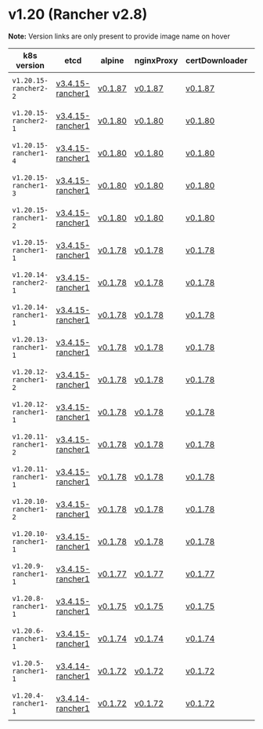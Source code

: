 # v1.20 (Rancher v2.8)

**Note:** Version links are only present to provide image name on hover

| k8s version| etcd| alpine| nginxProxy| certDownloader| kubernetesServicesSidecar| kubedns| dnsmasq| kubednsSidecar| kubednsAutoscaler| coredns| corednsAutoscaler| nodelocal| kubernetes| flannel| flannelCni| calicoNode| calicoCni| calicoControllers| calicoCtl| calicoFlexVol| canalNode| canalCni| canalControllers| canalFlannel| canalFlexVol| weaveNode| weaveCni| podInfraContainer| ingress| ingressBackend| ingressWebhook| metricsServer| windowsPodInfraContainer| aciCniDeployContainer| aciHostContainer| aciOpflexContainer| aciMcastContainer| aciOvsContainer| aciControllerContainer| aciGbpServerContainer| aciOpflexServerContainer |
| ----- | ----- | ----- | ----- | ----- | ----- | ----- | ----- | ----- | ----- | ----- | ----- | ----- | ----- | ----- | ----- | ----- | ----- | ----- | ----- | ----- | ----- | ----- | ----- | ----- | ----- | ----- | ----- | ----- | ----- | ----- | ----- | ----- | ----- | ----- | ----- | ----- | ----- | ----- | ----- | ----- | -----  |
| `v1.20.15-rancher2-2` | [v3.4.15-rancher1](## "rancher/mirrored-coreos-etcd")| [v0.1.87](## "rancher/rke-tools")| [v0.1.87](## "rancher/rke-tools")| [v0.1.87](## "rancher/rke-tools")| [v0.1.87](## "rancher/rke-tools")| [1.15.10](## "rancher/mirrored-k8s-dns-kube-dns")| [1.15.10](## "rancher/mirrored-k8s-dns-dnsmasq-nanny")| [1.15.10](## "rancher/mirrored-k8s-dns-sidecar")| [1.8.1](## "rancher/mirrored-cluster-proportional-autoscaler")| [1.8.0](## "rancher/mirrored-coredns-coredns")| [1.8.1](## "rancher/mirrored-cluster-proportional-autoscaler")| [1.15.13](## "rancher/mirrored-k8s-dns-node-cache")| [v1.20.15-rancher2](## "rancher/hyperkube")| [v0.15.1](## "rancher/mirrored-coreos-flannel")| [v0.3.0-rancher6](## "rancher/flannel-cni")| [v3.17.2](## "rancher/mirrored-calico-node")| [v3.17.2](## "rancher/mirrored-calico-cni")| [v3.17.2](## "rancher/mirrored-calico-kube-controllers")| [v3.17.2](## "rancher/mirrored-calico-ctl")| [v3.17.2](## "rancher/mirrored-calico-pod2daemon-flexvol")| [v3.17.2](## "rancher/mirrored-calico-node")| [v3.17.2](## "rancher/mirrored-calico-cni")| [v3.17.2](## "rancher/mirrored-calico-kube-controllers")| [v0.15.1](## "rancher/mirrored-coreos-flannel")| [v3.17.2](## "rancher/mirrored-calico-pod2daemon-flexvol")| [2.8.1](## "weaveworks/weave-kube")| [2.8.1](## "weaveworks/weave-npc")| [3.6](## "rancher/mirrored-pause")| [nginx-1.2.1-rancher1](## "rancher/nginx-ingress-controller")| [1.5-rancher1](## "rancher/mirrored-nginx-ingress-controller-defaultbackend")| [v1.1.1](## "rancher/mirrored-ingress-nginx-kube-webhook-certgen")| [v0.5.0](## "rancher/mirrored-metrics-server")| [3.6](## "rancher/mirrored-pause")| [5.2.3.2.1d150da](## "noiro/cnideploy")| [5.2.3.2.1d150da](## "noiro/aci-containers-host")| [5.2.3.2.1d150da](## "noiro/opflex")| [5.2.3.2.1d150da](## "noiro/opflex")| [5.2.3.2.1d150da](## "noiro/openvswitch")| [5.2.3.2.1d150da](## "noiro/aci-containers-controller")| [5.2.3.2.1d150da](## "noiro/gbp-server")| [5.2.3.2.1d150da](## "noiro/opflex-server") |
| `v1.20.15-rancher2-1` | [v3.4.15-rancher1](## "rancher/mirrored-coreos-etcd")| [v0.1.80](## "rancher/rke-tools")| [v0.1.80](## "rancher/rke-tools")| [v0.1.80](## "rancher/rke-tools")| [v0.1.80](## "rancher/rke-tools")| [1.15.10](## "rancher/mirrored-k8s-dns-kube-dns")| [1.15.10](## "rancher/mirrored-k8s-dns-dnsmasq-nanny")| [1.15.10](## "rancher/mirrored-k8s-dns-sidecar")| [1.8.1](## "rancher/mirrored-cluster-proportional-autoscaler")| [1.8.0](## "rancher/mirrored-coredns-coredns")| [1.8.1](## "rancher/mirrored-cluster-proportional-autoscaler")| [1.15.13](## "rancher/mirrored-k8s-dns-node-cache")| [v1.20.15-rancher2](## "rancher/hyperkube")| [v0.15.1](## "rancher/mirrored-coreos-flannel")| [v0.3.0-rancher6](## "rancher/flannel-cni")| [v3.17.2](## "rancher/mirrored-calico-node")| [v3.17.2](## "rancher/mirrored-calico-cni")| [v3.17.2](## "rancher/mirrored-calico-kube-controllers")| [v3.17.2](## "rancher/mirrored-calico-ctl")| [v3.17.2](## "rancher/mirrored-calico-pod2daemon-flexvol")| [v3.17.2](## "rancher/mirrored-calico-node")| [v3.17.2](## "rancher/mirrored-calico-cni")| [v3.17.2](## "rancher/mirrored-calico-kube-controllers")| [v0.15.1](## "rancher/mirrored-coreos-flannel")| [v3.17.2](## "rancher/mirrored-calico-pod2daemon-flexvol")| [2.8.1](## "weaveworks/weave-kube")| [2.8.1](## "weaveworks/weave-npc")| [3.6](## "rancher/mirrored-pause")| [nginx-1.2.1-rancher1](## "rancher/nginx-ingress-controller")| [1.5-rancher1](## "rancher/mirrored-nginx-ingress-controller-defaultbackend")| [v1.1.1](## "rancher/mirrored-ingress-nginx-kube-webhook-certgen")| [v0.5.0](## "rancher/mirrored-metrics-server")| [3.6](## "rancher/mirrored-pause")| [5.1.1.0.1ae238a](## "noiro/cnideploy")| [5.1.1.0.1ae238a](## "noiro/aci-containers-host")| [5.1.1.0.1ae238a](## "noiro/opflex")| [5.1.1.0.1ae238a](## "noiro/opflex")| [5.1.1.0.1ae238a](## "noiro/openvswitch")| [5.1.1.0.1ae238a](## "noiro/aci-containers-controller")| [5.1.1.0.1ae238a](## "noiro/gbp-server")| [5.1.1.0.1ae238a](## "noiro/opflex-server") |
| `v1.20.15-rancher1-4` | [v3.4.15-rancher1](## "rancher/mirrored-coreos-etcd")| [v0.1.80](## "rancher/rke-tools")| [v0.1.80](## "rancher/rke-tools")| [v0.1.80](## "rancher/rke-tools")| [v0.1.80](## "rancher/rke-tools")| [1.15.10](## "rancher/mirrored-k8s-dns-kube-dns")| [1.15.10](## "rancher/mirrored-k8s-dns-dnsmasq-nanny")| [1.15.10](## "rancher/mirrored-k8s-dns-sidecar")| [1.8.1](## "rancher/mirrored-cluster-proportional-autoscaler")| [1.8.0](## "rancher/mirrored-coredns-coredns")| [1.8.1](## "rancher/mirrored-cluster-proportional-autoscaler")| [1.15.13](## "rancher/mirrored-k8s-dns-node-cache")| [v1.20.15-rancher1](## "rancher/hyperkube")| [v0.15.1](## "rancher/mirrored-coreos-flannel")| [v0.3.0-rancher6](## "rancher/flannel-cni")| [v3.17.2](## "rancher/mirrored-calico-node")| [v3.17.2](## "rancher/mirrored-calico-cni")| [v3.17.2](## "rancher/mirrored-calico-kube-controllers")| [v3.17.2](## "rancher/mirrored-calico-ctl")| [v3.17.2](## "rancher/mirrored-calico-pod2daemon-flexvol")| [v3.17.2](## "rancher/mirrored-calico-node")| [v3.17.2](## "rancher/mirrored-calico-cni")| [v3.17.2](## "rancher/mirrored-calico-kube-controllers")| [v0.15.1](## "rancher/mirrored-coreos-flannel")| [v3.17.2](## "rancher/mirrored-calico-pod2daemon-flexvol")| [2.8.1](## "weaveworks/weave-kube")| [2.8.1](## "weaveworks/weave-npc")| [3.6](## "rancher/mirrored-pause")| [nginx-1.2.1-rancher1](## "rancher/nginx-ingress-controller")| [1.5-rancher1](## "rancher/mirrored-nginx-ingress-controller-defaultbackend")| [v1.1.1](## "rancher/mirrored-ingress-nginx-kube-webhook-certgen")| [v0.5.0](## "rancher/mirrored-metrics-server")| [3.6](## "rancher/mirrored-pause")| [5.1.1.0.1ae238a](## "noiro/cnideploy")| [5.1.1.0.1ae238a](## "noiro/aci-containers-host")| [5.1.1.0.1ae238a](## "noiro/opflex")| [5.1.1.0.1ae238a](## "noiro/opflex")| [5.1.1.0.1ae238a](## "noiro/openvswitch")| [5.1.1.0.1ae238a](## "noiro/aci-containers-controller")| [5.1.1.0.1ae238a](## "noiro/gbp-server")| [5.1.1.0.1ae238a](## "noiro/opflex-server") |
| `v1.20.15-rancher1-3` | [v3.4.15-rancher1](## "rancher/mirrored-coreos-etcd")| [v0.1.80](## "rancher/rke-tools")| [v0.1.80](## "rancher/rke-tools")| [v0.1.80](## "rancher/rke-tools")| [v0.1.80](## "rancher/rke-tools")| [1.15.10](## "rancher/mirrored-k8s-dns-kube-dns")| [1.15.10](## "rancher/mirrored-k8s-dns-dnsmasq-nanny")| [1.15.10](## "rancher/mirrored-k8s-dns-sidecar")| [1.8.1](## "rancher/mirrored-cluster-proportional-autoscaler")| [1.8.0](## "rancher/mirrored-coredns-coredns")| [1.8.1](## "rancher/mirrored-cluster-proportional-autoscaler")| [1.15.13](## "rancher/mirrored-k8s-dns-node-cache")| [v1.20.15-rancher1](## "rancher/hyperkube")| [v0.15.1](## "rancher/mirrored-coreos-flannel")| [v0.3.0-rancher6](## "rancher/flannel-cni")| [v3.17.2](## "rancher/mirrored-calico-node")| [v3.17.2](## "rancher/mirrored-calico-cni")| [v3.17.2](## "rancher/mirrored-calico-kube-controllers")| [v3.17.2](## "rancher/mirrored-calico-ctl")| [v3.17.2](## "rancher/mirrored-calico-pod2daemon-flexvol")| [v3.17.2](## "rancher/mirrored-calico-node")| [v3.17.2](## "rancher/mirrored-calico-cni")| [v3.17.2](## "rancher/mirrored-calico-kube-controllers")| [v0.15.1](## "rancher/mirrored-coreos-flannel")| [v3.17.2](## "rancher/mirrored-calico-pod2daemon-flexvol")| [2.8.1](## "weaveworks/weave-kube")| [2.8.1](## "weaveworks/weave-npc")| [3.6](## "rancher/mirrored-pause")| [nginx-1.2.0-rancher1](## "rancher/nginx-ingress-controller")| [1.5-rancher1](## "rancher/mirrored-nginx-ingress-controller-defaultbackend")| [v1.1.1](## "rancher/mirrored-ingress-nginx-kube-webhook-certgen")| [v0.5.0](## "rancher/mirrored-metrics-server")| [3.6](## "rancher/mirrored-pause")| [5.1.1.0.1ae238a](## "noiro/cnideploy")| [5.1.1.0.1ae238a](## "noiro/aci-containers-host")| [5.1.1.0.1ae238a](## "noiro/opflex")| [5.1.1.0.1ae238a](## "noiro/opflex")| [5.1.1.0.1ae238a](## "noiro/openvswitch")| [5.1.1.0.1ae238a](## "noiro/aci-containers-controller")| [5.1.1.0.1ae238a](## "noiro/gbp-server")| [5.1.1.0.1ae238a](## "noiro/opflex-server") |
| `v1.20.15-rancher1-2` | [v3.4.15-rancher1](## "rancher/mirrored-coreos-etcd")| [v0.1.80](## "rancher/rke-tools")| [v0.1.80](## "rancher/rke-tools")| [v0.1.80](## "rancher/rke-tools")| [v0.1.80](## "rancher/rke-tools")| [1.15.10](## "rancher/mirrored-k8s-dns-kube-dns")| [1.15.10](## "rancher/mirrored-k8s-dns-dnsmasq-nanny")| [1.15.10](## "rancher/mirrored-k8s-dns-sidecar")| [1.8.1](## "rancher/mirrored-cluster-proportional-autoscaler")| [1.8.0](## "rancher/mirrored-coredns-coredns")| [1.8.1](## "rancher/mirrored-cluster-proportional-autoscaler")| [1.15.13](## "rancher/mirrored-k8s-dns-node-cache")| [v1.20.15-rancher1](## "rancher/hyperkube")| [v0.15.1](## "rancher/mirrored-coreos-flannel")| [v0.3.0-rancher6](## "rancher/flannel-cni")| [v3.17.2](## "rancher/mirrored-calico-node")| [v3.17.2](## "rancher/mirrored-calico-cni")| [v3.17.2](## "rancher/mirrored-calico-kube-controllers")| [v3.17.2](## "rancher/mirrored-calico-ctl")| [v3.17.2](## "rancher/mirrored-calico-pod2daemon-flexvol")| [v3.17.2](## "rancher/mirrored-calico-node")| [v3.17.2](## "rancher/mirrored-calico-cni")| [v3.17.2](## "rancher/mirrored-calico-kube-controllers")| [v0.15.1](## "rancher/mirrored-coreos-flannel")| [v3.17.2](## "rancher/mirrored-calico-pod2daemon-flexvol")| [2.8.1](## "weaveworks/weave-kube")| [2.8.1](## "weaveworks/weave-npc")| [3.6](## "rancher/mirrored-pause")| [nginx-1.1.0-rancher1](## "rancher/nginx-ingress-controller")| [1.5-rancher1](## "rancher/mirrored-nginx-ingress-controller-defaultbackend")| [v1.1.1](## "rancher/mirrored-ingress-nginx-kube-webhook-certgen")| [v0.5.0](## "rancher/mirrored-metrics-server")| [3.6](## "rancher/mirrored-pause")| [5.1.1.0.1ae238a](## "noiro/cnideploy")| [5.1.1.0.1ae238a](## "noiro/aci-containers-host")| [5.1.1.0.1ae238a](## "noiro/opflex")| [5.1.1.0.1ae238a](## "noiro/opflex")| [5.1.1.0.1ae238a](## "noiro/openvswitch")| [5.1.1.0.1ae238a](## "noiro/aci-containers-controller")| [5.1.1.0.1ae238a](## "noiro/gbp-server")| [5.1.1.0.1ae238a](## "noiro/opflex-server") |
| `v1.20.15-rancher1-1` | [v3.4.15-rancher1](## "rancher/mirrored-coreos-etcd")| [v0.1.78](## "rancher/rke-tools")| [v0.1.78](## "rancher/rke-tools")| [v0.1.78](## "rancher/rke-tools")| [v0.1.78](## "rancher/rke-tools")| [1.15.10](## "rancher/mirrored-k8s-dns-kube-dns")| [1.15.10](## "rancher/mirrored-k8s-dns-dnsmasq-nanny")| [1.15.10](## "rancher/mirrored-k8s-dns-sidecar")| [1.8.1](## "rancher/mirrored-cluster-proportional-autoscaler")| [1.8.0](## "rancher/mirrored-coredns-coredns")| [1.8.1](## "rancher/mirrored-cluster-proportional-autoscaler")| [1.15.13](## "rancher/mirrored-k8s-dns-node-cache")| [v1.20.15-rancher1](## "rancher/hyperkube")| [v0.15.1](## "rancher/mirrored-coreos-flannel")| [v0.3.0-rancher6](## "rancher/flannel-cni")| [v3.17.2](## "rancher/mirrored-calico-node")| [v3.17.2](## "rancher/mirrored-calico-cni")| [v3.17.2](## "rancher/mirrored-calico-kube-controllers")| [v3.17.2](## "rancher/mirrored-calico-ctl")| [v3.17.2](## "rancher/mirrored-calico-pod2daemon-flexvol")| [v3.17.2](## "rancher/mirrored-calico-node")| [v3.17.2](## "rancher/mirrored-calico-cni")| [v3.17.2](## "rancher/mirrored-calico-kube-controllers")| [v0.15.1](## "rancher/mirrored-coreos-flannel")| [v3.17.2](## "rancher/mirrored-calico-pod2daemon-flexvol")| [2.8.1](## "weaveworks/weave-kube")| [2.8.1](## "weaveworks/weave-npc")| [3.2](## "rancher/mirrored-pause")| [nginx-1.1.0-rancher1](## "rancher/nginx-ingress-controller")| [1.5-rancher1](## "rancher/mirrored-nginx-ingress-controller-defaultbackend")| [v1.1.1](## "rancher/mirrored-ingress-nginx-kube-webhook-certgen")| [v0.5.0](## "rancher/mirrored-metrics-server")| [v0.1.6](## "rancher/kubelet-pause")| [5.1.1.0.1ae238a](## "noiro/cnideploy")| [5.1.1.0.1ae238a](## "noiro/aci-containers-host")| [5.1.1.0.1ae238a](## "noiro/opflex")| [5.1.1.0.1ae238a](## "noiro/opflex")| [5.1.1.0.1ae238a](## "noiro/openvswitch")| [5.1.1.0.1ae238a](## "noiro/aci-containers-controller")| [5.1.1.0.1ae238a](## "noiro/gbp-server")| [5.1.1.0.1ae238a](## "noiro/opflex-server") |
| `v1.20.14-rancher2-1` | [v3.4.15-rancher1](## "rancher/mirrored-coreos-etcd")| [v0.1.78](## "rancher/rke-tools")| [v0.1.78](## "rancher/rke-tools")| [v0.1.78](## "rancher/rke-tools")| [v0.1.78](## "rancher/rke-tools")| [1.15.10](## "rancher/mirrored-k8s-dns-kube-dns")| [1.15.10](## "rancher/mirrored-k8s-dns-dnsmasq-nanny")| [1.15.10](## "rancher/mirrored-k8s-dns-sidecar")| [1.8.1](## "rancher/mirrored-cluster-proportional-autoscaler")| [1.8.0](## "rancher/mirrored-coredns-coredns")| [1.8.1](## "rancher/mirrored-cluster-proportional-autoscaler")| [1.15.13](## "rancher/mirrored-k8s-dns-node-cache")| [v1.20.14-rancher2](## "rancher/hyperkube")| [v0.15.1](## "rancher/mirrored-coreos-flannel")| [v0.3.0-rancher6](## "rancher/flannel-cni")| [v3.17.2](## "rancher/mirrored-calico-node")| [v3.17.2](## "rancher/mirrored-calico-cni")| [v3.17.2](## "rancher/mirrored-calico-kube-controllers")| [v3.17.2](## "rancher/mirrored-calico-ctl")| [v3.17.2](## "rancher/mirrored-calico-pod2daemon-flexvol")| [v3.17.2](## "rancher/mirrored-calico-node")| [v3.17.2](## "rancher/mirrored-calico-cni")| [v3.17.2](## "rancher/mirrored-calico-kube-controllers")| [v0.15.1](## "rancher/mirrored-coreos-flannel")| [v3.17.2](## "rancher/mirrored-calico-pod2daemon-flexvol")| [2.8.1](## "weaveworks/weave-kube")| [2.8.1](## "weaveworks/weave-npc")| [3.2](## "rancher/mirrored-pause")| [nginx-0.49.3-rancher1](## "rancher/nginx-ingress-controller")| [1.5-rancher1](## "rancher/mirrored-nginx-ingress-controller-defaultbackend")| [v1.1.1](## "rancher/mirrored-ingress-nginx-kube-webhook-certgen")| [v0.5.0](## "rancher/mirrored-metrics-server")| [v0.1.6](## "rancher/kubelet-pause")| [5.1.1.0.1ae238a](## "noiro/cnideploy")| [5.1.1.0.1ae238a](## "noiro/aci-containers-host")| [5.1.1.0.1ae238a](## "noiro/opflex")| [5.1.1.0.1ae238a](## "noiro/opflex")| [5.1.1.0.1ae238a](## "noiro/openvswitch")| [5.1.1.0.1ae238a](## "noiro/aci-containers-controller")| [5.1.1.0.1ae238a](## "noiro/gbp-server")| [5.1.1.0.1ae238a](## "noiro/opflex-server") |
| `v1.20.14-rancher1-1` | [v3.4.15-rancher1](## "rancher/mirrored-coreos-etcd")| [v0.1.78](## "rancher/rke-tools")| [v0.1.78](## "rancher/rke-tools")| [v0.1.78](## "rancher/rke-tools")| [v0.1.78](## "rancher/rke-tools")| [1.15.10](## "rancher/mirrored-k8s-dns-kube-dns")| [1.15.10](## "rancher/mirrored-k8s-dns-dnsmasq-nanny")| [1.15.10](## "rancher/mirrored-k8s-dns-sidecar")| [1.8.1](## "rancher/mirrored-cluster-proportional-autoscaler")| [1.8.0](## "rancher/mirrored-coredns-coredns")| [1.8.1](## "rancher/mirrored-cluster-proportional-autoscaler")| [1.15.13](## "rancher/mirrored-k8s-dns-node-cache")| [v1.20.14-rancher1](## "rancher/hyperkube")| [v0.15.1](## "rancher/mirrored-coreos-flannel")| [v0.3.0-rancher6](## "rancher/flannel-cni")| [v3.17.2](## "rancher/mirrored-calico-node")| [v3.17.2](## "rancher/mirrored-calico-cni")| [v3.17.2](## "rancher/mirrored-calico-kube-controllers")| [v3.17.2](## "rancher/mirrored-calico-ctl")| [v3.17.2](## "rancher/mirrored-calico-pod2daemon-flexvol")| [v3.17.2](## "rancher/mirrored-calico-node")| [v3.17.2](## "rancher/mirrored-calico-cni")| [v3.17.2](## "rancher/mirrored-calico-kube-controllers")| [v0.15.1](## "rancher/mirrored-coreos-flannel")| [v3.17.2](## "rancher/mirrored-calico-pod2daemon-flexvol")| [2.8.1](## "weaveworks/weave-kube")| [2.8.1](## "weaveworks/weave-npc")| [3.2](## "rancher/mirrored-pause")| [nginx-0.49.3-rancher1](## "rancher/nginx-ingress-controller")| [1.5-rancher1](## "rancher/mirrored-nginx-ingress-controller-defaultbackend")| [v1.1.1](## "rancher/mirrored-ingress-nginx-kube-webhook-certgen")| [v0.4.1](## "rancher/mirrored-metrics-server")| [v0.1.6](## "rancher/kubelet-pause")| [5.1.1.0.1ae238a](## "noiro/cnideploy")| [5.1.1.0.1ae238a](## "noiro/aci-containers-host")| [5.1.1.0.1ae238a](## "noiro/opflex")| [5.1.1.0.1ae238a](## "noiro/opflex")| [5.1.1.0.1ae238a](## "noiro/openvswitch")| [5.1.1.0.1ae238a](## "noiro/aci-containers-controller")| [5.1.1.0.1ae238a](## "noiro/gbp-server")| [5.1.1.0.1ae238a](## "noiro/opflex-server") |
| `v1.20.13-rancher1-1` | [v3.4.15-rancher1](## "rancher/mirrored-coreos-etcd")| [v0.1.78](## "rancher/rke-tools")| [v0.1.78](## "rancher/rke-tools")| [v0.1.78](## "rancher/rke-tools")| [v0.1.78](## "rancher/rke-tools")| [1.15.10](## "rancher/mirrored-k8s-dns-kube-dns")| [1.15.10](## "rancher/mirrored-k8s-dns-dnsmasq-nanny")| [1.15.10](## "rancher/mirrored-k8s-dns-sidecar")| [1.8.1](## "rancher/mirrored-cluster-proportional-autoscaler")| [1.8.0](## "rancher/mirrored-coredns-coredns")| [1.8.1](## "rancher/mirrored-cluster-proportional-autoscaler")| [1.15.13](## "rancher/mirrored-k8s-dns-node-cache")| [v1.20.13-rancher1](## "rancher/hyperkube")| [v0.15.1](## "rancher/mirrored-coreos-flannel")| [v0.3.0-rancher6](## "rancher/flannel-cni")| [v3.17.2](## "rancher/mirrored-calico-node")| [v3.17.2](## "rancher/mirrored-calico-cni")| [v3.17.2](## "rancher/mirrored-calico-kube-controllers")| [v3.17.2](## "rancher/mirrored-calico-ctl")| [v3.17.2](## "rancher/mirrored-calico-pod2daemon-flexvol")| [v3.17.2](## "rancher/mirrored-calico-node")| [v3.17.2](## "rancher/mirrored-calico-cni")| [v3.17.2](## "rancher/mirrored-calico-kube-controllers")| [v0.15.1](## "rancher/mirrored-coreos-flannel")| [v3.17.2](## "rancher/mirrored-calico-pod2daemon-flexvol")| [2.8.1](## "weaveworks/weave-kube")| [2.8.1](## "weaveworks/weave-npc")| [3.2](## "rancher/mirrored-pause")| [nginx-0.49.3-rancher1](## "rancher/nginx-ingress-controller")| [1.5-rancher1](## "rancher/mirrored-nginx-ingress-controller-defaultbackend")| [v1.1.1](## "rancher/mirrored-ingress-nginx-kube-webhook-certgen")| [v0.4.1](## "rancher/mirrored-metrics-server")| [v0.1.6](## "rancher/kubelet-pause")| [5.1.1.0.1ae238a](## "noiro/cnideploy")| [5.1.1.0.1ae238a](## "noiro/aci-containers-host")| [5.1.1.0.1ae238a](## "noiro/opflex")| [5.1.1.0.1ae238a](## "noiro/opflex")| [5.1.1.0.1ae238a](## "noiro/openvswitch")| [5.1.1.0.1ae238a](## "noiro/aci-containers-controller")| [5.1.1.0.1ae238a](## "noiro/gbp-server")| [5.1.1.0.1ae238a](## "noiro/opflex-server") |
| `v1.20.12-rancher1-2` | [v3.4.15-rancher1](## "rancher/mirrored-coreos-etcd")| [v0.1.78](## "rancher/rke-tools")| [v0.1.78](## "rancher/rke-tools")| [v0.1.78](## "rancher/rke-tools")| [v0.1.78](## "rancher/rke-tools")| [1.15.10](## "rancher/mirrored-k8s-dns-kube-dns")| [1.15.10](## "rancher/mirrored-k8s-dns-dnsmasq-nanny")| [1.15.10](## "rancher/mirrored-k8s-dns-sidecar")| [1.8.1](## "rancher/mirrored-cluster-proportional-autoscaler")| [1.8.0](## "rancher/mirrored-coredns-coredns")| [1.8.1](## "rancher/mirrored-cluster-proportional-autoscaler")| [1.15.13](## "rancher/mirrored-k8s-dns-node-cache")| [v1.20.12-rancher1](## "rancher/hyperkube")| [v0.15.1](## "rancher/mirrored-coreos-flannel")| [v0.3.0-rancher6](## "rancher/flannel-cni")| [v3.17.2](## "rancher/mirrored-calico-node")| [v3.17.2](## "rancher/mirrored-calico-cni")| [v3.17.2](## "rancher/mirrored-calico-kube-controllers")| [v3.17.2](## "rancher/mirrored-calico-ctl")| [v3.17.2](## "rancher/mirrored-calico-pod2daemon-flexvol")| [v3.17.2](## "rancher/mirrored-calico-node")| [v3.17.2](## "rancher/mirrored-calico-cni")| [v3.17.2](## "rancher/mirrored-calico-kube-controllers")| [v0.15.1](## "rancher/mirrored-coreos-flannel")| [v3.17.2](## "rancher/mirrored-calico-pod2daemon-flexvol")| [2.8.1](## "weaveworks/weave-kube")| [2.8.1](## "weaveworks/weave-npc")| [3.2](## "rancher/mirrored-pause")| [nginx-0.49.3-rancher1](## "rancher/nginx-ingress-controller")| [1.5-rancher1](## "rancher/mirrored-nginx-ingress-controller-defaultbackend")| [v1.1.1](## "rancher/mirrored-ingress-nginx-kube-webhook-certgen")| [v0.4.1](## "rancher/mirrored-metrics-server")| [v0.1.6](## "rancher/kubelet-pause")| [5.1.1.0.1ae238a](## "noiro/cnideploy")| [5.1.1.0.1ae238a](## "noiro/aci-containers-host")| [5.1.1.0.1ae238a](## "noiro/opflex")| [5.1.1.0.1ae238a](## "noiro/opflex")| [5.1.1.0.1ae238a](## "noiro/openvswitch")| [5.1.1.0.1ae238a](## "noiro/aci-containers-controller")| [5.1.1.0.1ae238a](## "noiro/gbp-server")| [5.1.1.0.1ae238a](## "noiro/opflex-server") |
| `v1.20.12-rancher1-1` | [v3.4.15-rancher1](## "rancher/mirrored-coreos-etcd")| [v0.1.78](## "rancher/rke-tools")| [v0.1.78](## "rancher/rke-tools")| [v0.1.78](## "rancher/rke-tools")| [v0.1.78](## "rancher/rke-tools")| [1.15.10](## "rancher/mirrored-k8s-dns-kube-dns")| [1.15.10](## "rancher/mirrored-k8s-dns-dnsmasq-nanny")| [1.15.10](## "rancher/mirrored-k8s-dns-sidecar")| [1.8.1](## "rancher/mirrored-cluster-proportional-autoscaler")| [1.8.0](## "rancher/mirrored-coredns-coredns")| [1.8.1](## "rancher/mirrored-cluster-proportional-autoscaler")| [1.15.13](## "rancher/mirrored-k8s-dns-node-cache")| [v1.20.12-rancher1](## "rancher/hyperkube")| [v0.13.0](## "rancher/mirrored-coreos-flannel")| [v0.3.0-rancher6](## "rancher/flannel-cni")| [v3.17.2](## "rancher/mirrored-calico-node")| [v3.17.2](## "rancher/mirrored-calico-cni")| [v3.17.2](## "rancher/mirrored-calico-kube-controllers")| [v3.17.2](## "rancher/mirrored-calico-ctl")| [v3.17.2](## "rancher/mirrored-calico-pod2daemon-flexvol")| [v3.17.2](## "rancher/mirrored-calico-node")| [v3.17.2](## "rancher/mirrored-calico-cni")| [v3.17.2](## "rancher/mirrored-calico-kube-controllers")| [v0.13.0-rancher1](## "rancher/coreos-flannel")| [v3.17.2](## "rancher/mirrored-calico-pod2daemon-flexvol")| [2.8.1](## "weaveworks/weave-kube")| [2.8.1](## "weaveworks/weave-npc")| [3.2](## "rancher/mirrored-pause")| [nginx-0.49.3-rancher1](## "rancher/nginx-ingress-controller")| [1.5-rancher1](## "rancher/mirrored-nginx-ingress-controller-defaultbackend")| [v1.1.1](## "rancher/mirrored-ingress-nginx-kube-webhook-certgen")| [v0.4.1](## "rancher/mirrored-metrics-server")| [v0.1.6](## "rancher/kubelet-pause")| [5.1.1.0.1ae238a](## "noiro/cnideploy")| [5.1.1.0.1ae238a](## "noiro/aci-containers-host")| [5.1.1.0.1ae238a](## "noiro/opflex")| [5.1.1.0.1ae238a](## "noiro/opflex")| [5.1.1.0.1ae238a](## "noiro/openvswitch")| [5.1.1.0.1ae238a](## "noiro/aci-containers-controller")| [5.1.1.0.1ae238a](## "noiro/gbp-server")| [5.1.1.0.1ae238a](## "noiro/opflex-server") |
| `v1.20.11-rancher1-2` | [v3.4.15-rancher1](## "rancher/mirrored-coreos-etcd")| [v0.1.78](## "rancher/rke-tools")| [v0.1.78](## "rancher/rke-tools")| [v0.1.78](## "rancher/rke-tools")| [v0.1.78](## "rancher/rke-tools")| [1.15.10](## "rancher/mirrored-k8s-dns-kube-dns")| [1.15.10](## "rancher/mirrored-k8s-dns-dnsmasq-nanny")| [1.15.10](## "rancher/mirrored-k8s-dns-sidecar")| [1.8.1](## "rancher/mirrored-cluster-proportional-autoscaler")| [1.8.0](## "rancher/mirrored-coredns-coredns")| [1.8.1](## "rancher/mirrored-cluster-proportional-autoscaler")| [1.15.13](## "rancher/mirrored-k8s-dns-node-cache")| [v1.20.11-rancher1](## "rancher/hyperkube")| [v0.13.0](## "rancher/mirrored-coreos-flannel")| [v0.3.0-rancher6](## "rancher/flannel-cni")| [v3.17.2](## "rancher/mirrored-calico-node")| [v3.17.2](## "rancher/mirrored-calico-cni")| [v3.17.2](## "rancher/mirrored-calico-kube-controllers")| [v3.17.2](## "rancher/mirrored-calico-ctl")| [v3.17.2](## "rancher/mirrored-calico-pod2daemon-flexvol")| [v3.17.2](## "rancher/mirrored-calico-node")| [v3.17.2](## "rancher/mirrored-calico-cni")| [v3.17.2](## "rancher/mirrored-calico-kube-controllers")| [v0.13.0-rancher1](## "rancher/coreos-flannel")| [v3.17.2](## "rancher/mirrored-calico-pod2daemon-flexvol")| [2.8.1](## "weaveworks/weave-kube")| [2.8.1](## "weaveworks/weave-npc")| [3.2](## "rancher/mirrored-pause")| [nginx-0.48.1-rancher1](## "rancher/nginx-ingress-controller")| [1.5-rancher1](## "rancher/mirrored-nginx-ingress-controller-defaultbackend")| [v1.5.1](## "rancher/mirrored-jettech-kube-webhook-certgen")| [v0.4.1](## "rancher/mirrored-metrics-server")| [v0.1.6](## "rancher/kubelet-pause")| [5.1.1.0.1ae238a](## "noiro/cnideploy")| [5.1.1.0.1ae238a](## "noiro/aci-containers-host")| [5.1.1.0.1ae238a](## "noiro/opflex")| [5.1.1.0.1ae238a](## "noiro/opflex")| [5.1.1.0.1ae238a](## "noiro/openvswitch")| [5.1.1.0.1ae238a](## "noiro/aci-containers-controller")| [5.1.1.0.1ae238a](## "noiro/gbp-server")| [5.1.1.0.1ae238a](## "noiro/opflex-server") |
| `v1.20.11-rancher1-1` | [v3.4.15-rancher1](## "rancher/mirrored-coreos-etcd")| [v0.1.78](## "rancher/rke-tools")| [v0.1.78](## "rancher/rke-tools")| [v0.1.78](## "rancher/rke-tools")| [v0.1.78](## "rancher/rke-tools")| [1.15.10](## "rancher/mirrored-k8s-dns-kube-dns")| [1.15.10](## "rancher/mirrored-k8s-dns-dnsmasq-nanny")| [1.15.10](## "rancher/mirrored-k8s-dns-sidecar")| [1.8.1](## "rancher/mirrored-cluster-proportional-autoscaler")| [1.8.0](## "rancher/mirrored-coredns-coredns")| [1.8.1](## "rancher/mirrored-cluster-proportional-autoscaler")| [1.15.13](## "rancher/mirrored-k8s-dns-node-cache")| [v1.20.11-rancher1](## "rancher/hyperkube")| [v0.13.0](## "rancher/mirrored-coreos-flannel")| [v0.3.0-rancher6](## "rancher/flannel-cni")| [v3.17.2](## "rancher/mirrored-calico-node")| [v3.17.2](## "rancher/mirrored-calico-cni")| [v3.17.2](## "rancher/mirrored-calico-kube-controllers")| [v3.17.2](## "rancher/mirrored-calico-ctl")| [v3.17.2](## "rancher/mirrored-calico-pod2daemon-flexvol")| [v3.17.2](## "rancher/mirrored-calico-node")| [v3.17.2](## "rancher/mirrored-calico-cni")| [v3.17.2](## "rancher/mirrored-calico-kube-controllers")| [v0.13.0-rancher1](## "rancher/coreos-flannel")| [v3.17.2](## "rancher/mirrored-calico-pod2daemon-flexvol")| [2.8.1](## "weaveworks/weave-kube")| [2.8.1](## "weaveworks/weave-npc")| [3.2](## "rancher/mirrored-pause")| [nginx-0.43.0-rancher3](## "rancher/nginx-ingress-controller")| [1.5-rancher1](## "rancher/mirrored-nginx-ingress-controller-defaultbackend")| [v0.4.1](## "rancher/mirrored-metrics-server")| [v0.1.6](## "rancher/kubelet-pause")| [5.1.1.0.1ae238a](## "noiro/cnideploy")| [5.1.1.0.1ae238a](## "noiro/aci-containers-host")| [5.1.1.0.1ae238a](## "noiro/opflex")| [5.1.1.0.1ae238a](## "noiro/opflex")| [5.1.1.0.1ae238a](## "noiro/openvswitch")| [5.1.1.0.1ae238a](## "noiro/aci-containers-controller")| [5.1.1.0.1ae238a](## "noiro/gbp-server")| [5.1.1.0.1ae238a](## "noiro/opflex-server") |
| `v1.20.10-rancher1-2` | [v3.4.15-rancher1](## "rancher/mirrored-coreos-etcd")| [v0.1.78](## "rancher/rke-tools")| [v0.1.78](## "rancher/rke-tools")| [v0.1.78](## "rancher/rke-tools")| [v0.1.78](## "rancher/rke-tools")| [1.15.10](## "rancher/mirrored-k8s-dns-kube-dns")| [1.15.10](## "rancher/mirrored-k8s-dns-dnsmasq-nanny")| [1.15.10](## "rancher/mirrored-k8s-dns-sidecar")| [1.8.1](## "rancher/mirrored-cluster-proportional-autoscaler")| [1.8.0](## "rancher/mirrored-coredns-coredns")| [1.8.1](## "rancher/mirrored-cluster-proportional-autoscaler")| [1.15.13](## "rancher/mirrored-k8s-dns-node-cache")| [v1.20.10-rancher1](## "rancher/hyperkube")| [v0.13.0](## "rancher/mirrored-coreos-flannel")| [v0.3.0-rancher6](## "rancher/flannel-cni")| [v3.17.2](## "rancher/mirrored-calico-node")| [v3.17.2](## "rancher/mirrored-calico-cni")| [v3.17.2](## "rancher/mirrored-calico-kube-controllers")| [v3.17.2](## "rancher/mirrored-calico-ctl")| [v3.17.2](## "rancher/mirrored-calico-pod2daemon-flexvol")| [v3.17.2](## "rancher/mirrored-calico-node")| [v3.17.2](## "rancher/mirrored-calico-cni")| [v3.17.2](## "rancher/mirrored-calico-kube-controllers")| [v0.13.0-rancher1](## "rancher/coreos-flannel")| [v3.17.2](## "rancher/mirrored-calico-pod2daemon-flexvol")| [2.8.1](## "weaveworks/weave-kube")| [2.8.1](## "weaveworks/weave-npc")| [3.2](## "rancher/mirrored-pause")| [nginx-0.48.1-rancher1](## "rancher/nginx-ingress-controller")| [1.5-rancher1](## "rancher/mirrored-nginx-ingress-controller-defaultbackend")| [v1.5.1](## "rancher/mirrored-jettech-kube-webhook-certgen")| [v0.4.1](## "rancher/mirrored-metrics-server")| [v0.1.6](## "rancher/kubelet-pause")| [5.1.1.0.1ae238a](## "noiro/cnideploy")| [5.1.1.0.1ae238a](## "noiro/aci-containers-host")| [5.1.1.0.1ae238a](## "noiro/opflex")| [5.1.1.0.1ae238a](## "noiro/opflex")| [5.1.1.0.1ae238a](## "noiro/openvswitch")| [5.1.1.0.1ae238a](## "noiro/aci-containers-controller")| [5.1.1.0.1ae238a](## "noiro/gbp-server")| [5.1.1.0.1ae238a](## "noiro/opflex-server") |
| `v1.20.10-rancher1-1` | [v3.4.15-rancher1](## "rancher/mirrored-coreos-etcd")| [v0.1.78](## "rancher/rke-tools")| [v0.1.78](## "rancher/rke-tools")| [v0.1.78](## "rancher/rke-tools")| [v0.1.78](## "rancher/rke-tools")| [1.15.10](## "rancher/mirrored-k8s-dns-kube-dns")| [1.15.10](## "rancher/mirrored-k8s-dns-dnsmasq-nanny")| [1.15.10](## "rancher/mirrored-k8s-dns-sidecar")| [1.8.1](## "rancher/mirrored-cluster-proportional-autoscaler")| [1.8.0](## "rancher/mirrored-coredns-coredns")| [1.8.1](## "rancher/mirrored-cluster-proportional-autoscaler")| [1.15.13](## "rancher/mirrored-k8s-dns-node-cache")| [v1.20.10-rancher1](## "rancher/hyperkube")| [v0.13.0](## "rancher/mirrored-coreos-flannel")| [v0.3.0-rancher6](## "rancher/flannel-cni")| [v3.17.2](## "rancher/mirrored-calico-node")| [v3.17.2](## "rancher/mirrored-calico-cni")| [v3.17.2](## "rancher/mirrored-calico-kube-controllers")| [v3.17.2](## "rancher/mirrored-calico-ctl")| [v3.17.2](## "rancher/mirrored-calico-pod2daemon-flexvol")| [v3.17.2](## "rancher/mirrored-calico-node")| [v3.17.2](## "rancher/mirrored-calico-cni")| [v3.17.2](## "rancher/mirrored-calico-kube-controllers")| [v0.13.0-rancher1](## "rancher/coreos-flannel")| [v3.17.2](## "rancher/mirrored-calico-pod2daemon-flexvol")| [2.8.1](## "weaveworks/weave-kube")| [2.8.1](## "weaveworks/weave-npc")| [3.2](## "rancher/mirrored-pause")| [nginx-0.43.0-rancher3](## "rancher/nginx-ingress-controller")| [1.5-rancher1](## "rancher/mirrored-nginx-ingress-controller-defaultbackend")| [v0.4.1](## "rancher/mirrored-metrics-server")| [v0.1.6](## "rancher/kubelet-pause")| [5.1.1.0.1ae238a](## "noiro/cnideploy")| [5.1.1.0.1ae238a](## "noiro/aci-containers-host")| [5.1.1.0.1ae238a](## "noiro/opflex")| [5.1.1.0.1ae238a](## "noiro/opflex")| [5.1.1.0.1ae238a](## "noiro/openvswitch")| [5.1.1.0.1ae238a](## "noiro/aci-containers-controller")| [5.1.1.0.1ae238a](## "noiro/gbp-server")| [5.1.1.0.1ae238a](## "noiro/opflex-server") |
| `v1.20.9-rancher1-1` | [v3.4.15-rancher1](## "rancher/mirrored-coreos-etcd")| [v0.1.77](## "rancher/rke-tools")| [v0.1.77](## "rancher/rke-tools")| [v0.1.77](## "rancher/rke-tools")| [v0.1.77](## "rancher/rke-tools")| [1.15.10](## "rancher/mirrored-k8s-dns-kube-dns")| [1.15.10](## "rancher/mirrored-k8s-dns-dnsmasq-nanny")| [1.15.10](## "rancher/mirrored-k8s-dns-sidecar")| [1.8.1](## "rancher/mirrored-cluster-proportional-autoscaler")| [1.8.0](## "rancher/mirrored-coredns-coredns")| [1.8.1](## "rancher/mirrored-cluster-proportional-autoscaler")| [1.15.13](## "rancher/mirrored-k8s-dns-node-cache")| [v1.20.9-rancher1](## "rancher/hyperkube")| [v0.13.0-rancher1](## "rancher/coreos-flannel")| [v0.3.0-rancher6](## "rancher/flannel-cni")| [v3.17.2](## "rancher/mirrored-calico-node")| [v3.17.2](## "rancher/mirrored-calico-cni")| [v3.17.2](## "rancher/mirrored-calico-kube-controllers")| [v3.17.2](## "rancher/mirrored-calico-ctl")| [v3.17.2](## "rancher/mirrored-calico-pod2daemon-flexvol")| [v3.17.2](## "rancher/mirrored-calico-node")| [v3.17.2](## "rancher/mirrored-calico-cni")| [v3.17.2](## "rancher/mirrored-calico-kube-controllers")| [v0.13.0-rancher1](## "rancher/coreos-flannel")| [v3.17.2](## "rancher/mirrored-calico-pod2daemon-flexvol")| [2.8.1](## "weaveworks/weave-kube")| [2.8.1](## "weaveworks/weave-npc")| [3.2](## "rancher/mirrored-pause")| [nginx-0.43.0-rancher3](## "rancher/nginx-ingress-controller")| [1.5-rancher1](## "rancher/mirrored-nginx-ingress-controller-defaultbackend")| [v0.4.1](## "rancher/mirrored-metrics-server")| [v0.1.6](## "rancher/kubelet-pause")| [5.1.1.0.1ae238a](## "noiro/cnideploy")| [5.1.1.0.1ae238a](## "noiro/aci-containers-host")| [5.1.1.0.1ae238a](## "noiro/opflex")| [5.1.1.0.1ae238a](## "noiro/opflex")| [5.1.1.0.1ae238a](## "noiro/openvswitch")| [5.1.1.0.1ae238a](## "noiro/aci-containers-controller")| [5.1.1.0.1ae238a](## "noiro/gbp-server")| [5.1.1.0.1ae238a](## "noiro/opflex-server") |
| `v1.20.8-rancher1-1` | [v3.4.15-rancher1](## "rancher/mirrored-coreos-etcd")| [v0.1.75](## "rancher/rke-tools")| [v0.1.75](## "rancher/rke-tools")| [v0.1.75](## "rancher/rke-tools")| [v0.1.75](## "rancher/rke-tools")| [1.15.10](## "rancher/mirrored-k8s-dns-kube-dns")| [1.15.10](## "rancher/mirrored-k8s-dns-dnsmasq-nanny")| [1.15.10](## "rancher/mirrored-k8s-dns-sidecar")| [1.8.1](## "rancher/mirrored-cluster-proportional-autoscaler")| [1.8.0](## "rancher/mirrored-coredns-coredns")| [1.8.1](## "rancher/mirrored-cluster-proportional-autoscaler")| [1.15.13](## "rancher/mirrored-k8s-dns-node-cache")| [v1.20.8-rancher1](## "rancher/hyperkube")| [v0.13.0-rancher1](## "rancher/coreos-flannel")| [v0.3.0-rancher6](## "rancher/flannel-cni")| [v3.17.2](## "rancher/mirrored-calico-node")| [v3.17.2](## "rancher/mirrored-calico-cni")| [v3.17.2](## "rancher/mirrored-calico-kube-controllers")| [v3.17.2](## "rancher/mirrored-calico-ctl")| [v3.17.2](## "rancher/mirrored-calico-pod2daemon-flexvol")| [v3.17.2](## "rancher/mirrored-calico-node")| [v3.17.2](## "rancher/mirrored-calico-cni")| [v3.17.2](## "rancher/mirrored-calico-kube-controllers")| [v0.13.0-rancher1](## "rancher/coreos-flannel")| [v3.17.2](## "rancher/mirrored-calico-pod2daemon-flexvol")| [2.8.1](## "weaveworks/weave-kube")| [2.8.1](## "weaveworks/weave-npc")| [3.2](## "rancher/mirrored-pause")| [nginx-0.43.0-rancher3](## "rancher/nginx-ingress-controller")| [1.5-rancher1](## "rancher/mirrored-nginx-ingress-controller-defaultbackend")| [v0.4.1](## "rancher/mirrored-metrics-server")| [v0.1.6](## "rancher/kubelet-pause")| [5.1.1.0.1ae238a](## "noiro/cnideploy")| [5.1.1.0.1ae238a](## "noiro/aci-containers-host")| [5.1.1.0.1ae238a](## "noiro/opflex")| [5.1.1.0.1ae238a](## "noiro/opflex")| [5.1.1.0.1ae238a](## "noiro/openvswitch")| [5.1.1.0.1ae238a](## "noiro/aci-containers-controller")| [5.1.1.0.1ae238a](## "noiro/gbp-server")| [5.1.1.0.1ae238a](## "noiro/opflex-server") |
| `v1.20.6-rancher1-1` | [v3.4.15-rancher1](## "rancher/mirrored-coreos-etcd")| [v0.1.74](## "rancher/rke-tools")| [v0.1.74](## "rancher/rke-tools")| [v0.1.74](## "rancher/rke-tools")| [v0.1.74](## "rancher/rke-tools")| [1.15.10](## "rancher/mirrored-k8s-dns-kube-dns")| [1.15.10](## "rancher/mirrored-k8s-dns-dnsmasq-nanny")| [1.15.10](## "rancher/mirrored-k8s-dns-sidecar")| [1.8.1](## "rancher/mirrored-cluster-proportional-autoscaler")| [1.8.0](## "rancher/mirrored-coredns-coredns")| [1.8.1](## "rancher/mirrored-cluster-proportional-autoscaler")| [1.15.13](## "rancher/mirrored-k8s-dns-node-cache")| [v1.20.6-rancher1](## "rancher/hyperkube")| [v0.13.0-rancher1](## "rancher/coreos-flannel")| [v0.3.0-rancher6](## "rancher/flannel-cni")| [v3.17.2](## "rancher/mirrored-calico-node")| [v3.17.2](## "rancher/mirrored-calico-cni")| [v3.17.2](## "rancher/mirrored-calico-kube-controllers")| [v3.17.2](## "rancher/mirrored-calico-ctl")| [v3.17.2](## "rancher/mirrored-calico-pod2daemon-flexvol")| [v3.17.2](## "rancher/mirrored-calico-node")| [v3.17.2](## "rancher/mirrored-calico-cni")| [v3.17.2](## "rancher/mirrored-calico-kube-controllers")| [v0.13.0-rancher1](## "rancher/coreos-flannel")| [v3.17.2](## "rancher/mirrored-calico-pod2daemon-flexvol")| [2.8.1](## "weaveworks/weave-kube")| [2.8.1](## "weaveworks/weave-npc")| [3.2](## "rancher/mirrored-pause")| [nginx-0.43.0-rancher3](## "rancher/nginx-ingress-controller")| [1.5-rancher1](## "rancher/mirrored-nginx-ingress-controller-defaultbackend")| [v0.4.1](## "rancher/mirrored-metrics-server")| [v0.1.6](## "rancher/kubelet-pause")| [5.1.1.0.1ae238a](## "noiro/cnideploy")| [5.1.1.0.1ae238a](## "noiro/aci-containers-host")| [5.1.1.0.1ae238a](## "noiro/opflex")| [5.1.1.0.1ae238a](## "noiro/opflex")| [5.1.1.0.1ae238a](## "noiro/openvswitch")| [5.1.1.0.1ae238a](## "noiro/aci-containers-controller")| [5.1.1.0.1ae238a](## "noiro/gbp-server")| [5.1.1.0.1ae238a](## "noiro/opflex-server") |
| `v1.20.5-rancher1-1` | [v3.4.14-rancher1](## "rancher/coreos-etcd")| [v0.1.72](## "rancher/rke-tools")| [v0.1.72](## "rancher/rke-tools")| [v0.1.72](## "rancher/rke-tools")| [v0.1.72](## "rancher/rke-tools")| [1.15.10](## "rancher/k8s-dns-kube-dns")| [1.15.10](## "rancher/k8s-dns-dnsmasq-nanny")| [1.15.10](## "rancher/k8s-dns-sidecar")| [1.8.1](## "rancher/cluster-proportional-autoscaler")| [1.8.0](## "rancher/coredns-coredns")| [1.8.1](## "rancher/cluster-proportional-autoscaler")| [1.15.13](## "rancher/k8s-dns-node-cache")| [v1.20.5-rancher1](## "rancher/hyperkube")| [v0.13.0-rancher1](## "rancher/coreos-flannel")| [v0.3.0-rancher6](## "rancher/flannel-cni")| [v3.17.2](## "rancher/calico-node")| [v3.17.2](## "rancher/calico-cni")| [v3.17.2](## "rancher/calico-kube-controllers")| [v3.17.2](## "rancher/calico-ctl")| [v3.17.2](## "rancher/calico-pod2daemon-flexvol")| [v3.17.2](## "rancher/calico-node")| [v3.17.2](## "rancher/calico-cni")| [v3.17.2](## "rancher/calico-kube-controllers")| [v0.13.0-rancher1](## "rancher/coreos-flannel")| [v3.17.2](## "rancher/calico-pod2daemon-flexvol")| [2.8.1](## "weaveworks/weave-kube")| [2.8.1](## "weaveworks/weave-npc")| [3.2](## "rancher/pause")| [nginx-0.43.0-rancher1](## "rancher/nginx-ingress-controller")| [1.5-rancher1](## "rancher/nginx-ingress-controller-defaultbackend")| [v0.4.1](## "rancher/metrics-server")| [v0.1.6](## "rancher/kubelet-pause")| [5.1.1.0.1ae238a](## "noiro/cnideploy")| [5.1.1.0.1ae238a](## "noiro/aci-containers-host")| [5.1.1.0.1ae238a](## "noiro/opflex")| [5.1.1.0.1ae238a](## "noiro/opflex")| [5.1.1.0.1ae238a](## "noiro/openvswitch")| [5.1.1.0.1ae238a](## "noiro/aci-containers-controller")| [5.1.1.0.1ae238a](## "noiro/gbp-server")| [5.1.1.0.1ae238a](## "noiro/opflex-server") |
| `v1.20.4-rancher1-1` | [v3.4.14-rancher1](## "rancher/coreos-etcd")| [v0.1.72](## "rancher/rke-tools")| [v0.1.72](## "rancher/rke-tools")| [v0.1.72](## "rancher/rke-tools")| [v0.1.72](## "rancher/rke-tools")| [1.15.10](## "rancher/k8s-dns-kube-dns")| [1.15.10](## "rancher/k8s-dns-dnsmasq-nanny")| [1.15.10](## "rancher/k8s-dns-sidecar")| [1.8.1](## "rancher/cluster-proportional-autoscaler")| [1.8.0](## "rancher/coredns-coredns")| [1.8.1](## "rancher/cluster-proportional-autoscaler")| [1.15.13](## "rancher/k8s-dns-node-cache")| [v1.20.4-rancher1](## "rancher/hyperkube")| [v0.13.0-rancher1](## "rancher/coreos-flannel")| [v0.3.0-rancher6](## "rancher/flannel-cni")| [v3.17.2](## "rancher/calico-node")| [v3.17.2](## "rancher/calico-cni")| [v3.17.2](## "rancher/calico-kube-controllers")| [v3.17.2](## "rancher/calico-ctl")| [v3.17.2](## "rancher/calico-pod2daemon-flexvol")| [v3.17.2](## "rancher/calico-node")| [v3.17.2](## "rancher/calico-cni")| [v3.17.2](## "rancher/calico-kube-controllers")| [v0.13.0-rancher1](## "rancher/coreos-flannel")| [v3.17.2](## "rancher/calico-pod2daemon-flexvol")| [2.8.1](## "weaveworks/weave-kube")| [2.8.1](## "weaveworks/weave-npc")| [3.2](## "rancher/pause")| [nginx-0.43.0-rancher1](## "rancher/nginx-ingress-controller")| [1.5-rancher1](## "rancher/nginx-ingress-controller-defaultbackend")| [v0.4.1](## "rancher/metrics-server")| [v0.1.6](## "rancher/kubelet-pause")| [5.1.1.0.1ae238a](## "noiro/cnideploy")| [5.1.1.0.1ae238a](## "noiro/aci-containers-host")| [5.1.1.0.1ae238a](## "noiro/opflex")| [5.1.1.0.1ae238a](## "noiro/opflex")| [5.1.1.0.1ae238a](## "noiro/openvswitch")| [5.1.1.0.1ae238a](## "noiro/aci-containers-controller")| [5.1.1.0.1ae238a](## "noiro/gbp-server")| [5.1.1.0.1ae238a](## "noiro/opflex-server") |



